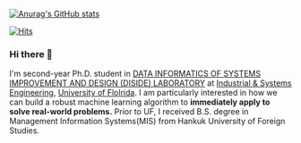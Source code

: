 [![Anurag's GitHub stats](https://github-readme-stats.vercel.app/api?username=minsung-k)](https://github.com/anuraghazra/github-readme-stats)

[![Hits](https://hits.seeyoufarm.com/api/count/incr/badge.svg?url=https%3A%2F%2Fgithub.com%2Fgjbae1212%2Fhit-counter&count_bg=%2379C83D&title_bg=%23555555&icon=android.svg&icon_color=%23E7E7E7&title=hits&edge_flat=false)](https://hits.seeyoufarm.com)

### Hi there 👋

I'm second-year Ph.D. student in [DATA INFORMATICS OF SYSTEMS IMPROVEMENT AND DESIGN (DISIDE) LABORATORY](https://www.ise.ufl.edu/diside/) at [Industrial & Systems Engineering](https://www.ise.ufl.edu/), [University of Flolrida](https://www.ufl.edu/). I am particularly interested in how we can build a robust machine learning algorithm to __immediately apply to solve real-world problems.__ Prior to UF, I received B.S. degree in Management Information Systems(MIS) from Hankuk University of Foreign Studies.


<!--
**minsung-k/minsung-k** is a ✨ _special_ ✨ repository because its `README.md` (this file) appears on your GitHub profile.

Here are some ideas to get you started:

- 🔭 I’m currently working on ...
- 🌱 I’m currently learning ...
- 👯 I’m looking to collaborate on ...
- 🤔 I’m looking for help with ...
- 💬 Ask me about ...
- 📫 How to reach me: ...
- 😄 Pronouns: ...
- ⚡ Fun fact: ...
-->
